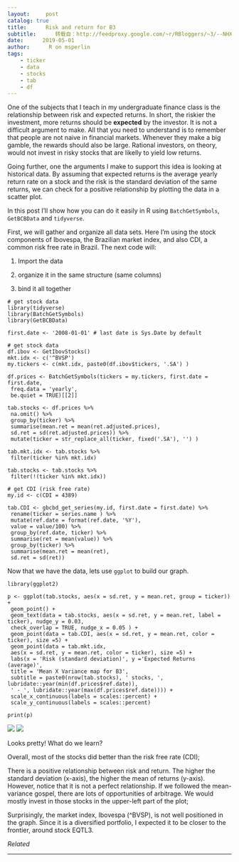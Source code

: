 ```yaml
---
layout:     post
catalog: true
title:      Risk and return for B3
subtitle:      转载自：http://feedproxy.google.com/~r/RBloggers/~3/--NHXn6DKys/
date:      2019-05-01
author:      R on msperlin
tags:
    - ticker
    - data
    - stocks
    - tab
    - df
---
```






One of the subjects that I teach in my undergraduate finance class is the relationship between risk and expected returns. In short, the riskier the investment, more returns should be **expected** by the investor. It is not a difficult argument to make. All that you need to understand is to remember that people are not naive in financial markets. Whenever they make a big gamble, the rewards should also be large. Rational investors, on theory, would not invest in risky stocks that are likelly to yield low returns.

Going further, one the arguments I make to support this idea is looking at historical data. By assuming that expected returns is the average yearly return rate on a stock and the risk is the standard deviation of the same returns, we can check for a positive relationship by plotting the data in a scatter plot.

In this post I’ll show how you can do it easily in R using `BatchGetSymbols`, `GetBCBData` and `tidyverse`.

First, we will gather and organize all data sets. Here I’m using the stock components of Ibovespa, the Brazilian market index, and also CDI, a common risk free rate in Brazil. The next code will:

1. Import the data

1. organize it in the same structure (same columns)

1. bind it all together


```
# get stock data
library(tidyverse)
library(BatchGetSymbols)
library(GetBCBData)

first.date <- '2008-01-01' # last date is Sys.Date by default

# get stock data
df.ibov <- GetIbovStocks()
mkt.idx <- c('^BVSP')
my.tickers <- c(mkt.idx, paste0(df.ibov$tickers, '.SA') )

df.prices <- BatchGetSymbols(tickers = my.tickers, first.date = first.date,
 freq.data = 'yearly', 
 be.quiet = TRUE)[[2]]

tab.stocks <- df.prices %>%
 na.omit() %>%
 group_by(ticker) %>%
 summarise(mean.ret = mean(ret.adjusted.prices),
 sd.ret = sd(ret.adjusted.prices)) %>%
 mutate(ticker = str_replace_all(ticker, fixed('.SA'), '') )

tab.mkt.idx <- tab.stocks %>%
 filter(ticker %in% mkt.idx)

tab.stocks <- tab.stocks %>%
 filter(!(ticker %in% mkt.idx))

# get CDI (risk free rate) 
my.id <- c(CDI = 4389)

tab.CDI <- gbcbd_get_series(my.id, first.date = first.date) %>%
 rename(ticker = series.name ) %>%
 mutate(ref.date = format(ref.date, '%Y'),
 value = value/100) %>%
 group_by(ref.date, ticker) %>%
 summarise(ret = mean(value)) %>%
 group_by(ticker) %>%
 summarise(mean.ret = mean(ret),
 sd.ret = sd(ret))
```

Now that we have the data, lets use `ggplot` to build our graph.

```
library(ggplot2)

p <- ggplot(tab.stocks, aes(x = sd.ret, y = mean.ret, group = ticker)) + 
 geom_point() + 
 geom_text(data = tab.stocks, aes(x = sd.ret, y = mean.ret, label = ticker), nudge_y = 0.03,
 check_overlap = TRUE, nudge_x = 0.05 ) + 
 geom_point(data = tab.CDI, aes(x = sd.ret, y = mean.ret, color = ticker), size =5) +
 geom_point(data = tab.mkt.idx, 
 aes(x = sd.ret, y = mean.ret, color = ticker), size =5) +
 labs(x = 'Risk (standard deviation)', y ='Expected Returns (average)', 
 title = 'Mean X Variance map for B3',
 subtitle = paste0(nrow(tab.stocks), ' stocks, ', lubridate::year(min(df.prices$ref.date)), 
 ' - ', lubridate::year(max(df.prices$ref.date)))) + 
 scale_x_continuous(labels = scales::percent) + 
 scale_y_continuous(labels = scales::percent) 

print(p)
```

![](https://i2.wp.com/www.msperlin.com/blog/blog/post/2019-05-01-MeanVariance_files/figure-html/unnamed-chunk-2-1.png?w=450)
![](https://i2.wp.com/www.msperlin.com/blog/blog/post/2019-05-01-MeanVariance_files/figure-html/unnamed-chunk-2-1.png?w=450)


Looks pretty! What do we learn?


Overall, most of the stocks did better than the risk free rate (CDI);


There is a positive relationship between risk and return. The higher the standard deviation (x-axis), the higher the mean of returns (y-axis). However, notice that it is not a perfect relationship. If we followed the mean-variance gospel, there are lots of opportunities of arbitrage. We would mostly invest in those stocks in the upper-left part of the plot;


Surprisingly, the market index, Ibovespa (^BVSP), is not well positioned in the graph. Since it is a diversified portfolio, I expected it to be closer to the frontier, around stock EQTL3.



*Related*








---
